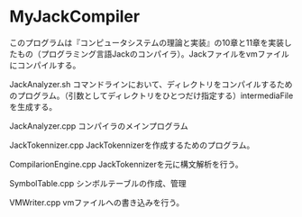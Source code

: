 # MyJackCompiler
このプログラムは『コンピュータシステムの理論と実装』の10章と11章を実装したもの（プログラミング言語Jackのコンパイラ）。Jackファイルをvmファイルにコンパイルする。

JackAnalyzer.sh
コマンドラインにおいて、ディレクトリをコンパイルするためのプログラム。（引数としてディレクトリをひとつだけ指定する）intermediaFileを生成する。

JackAnalyzer.cpp
コンパイラのメインプログラム

JackTokennizer.cpp
JackTokennizerを作成するためのプログラム。

CompilarionEngine.cpp
JackTokennizerを元に構文解析を行う。

SymbolTable.cpp
シンボルテーブルの作成、管理

VMWriter.cpp
vmファイルへの書き込みを行う。

